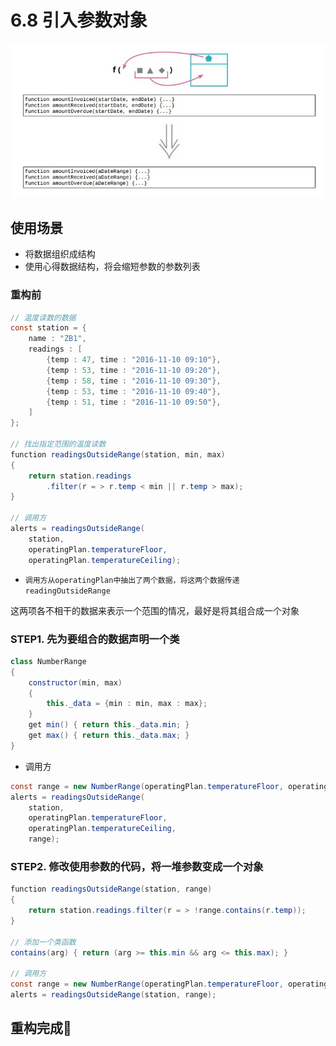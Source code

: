 
# 6.8 引入参数对象

![](../img/6.8.jpg)

## 使用场景

- 将数据组织成结构
- 使用心得数据结构，将会缩短参数的参数列表

### 重构前

```java
// 温度读数的数据
const station = {
    name : "ZB1",
    readings : [
        {temp : 47, time : "2016-11-10 09:10"},
        {temp : 53, time : "2016-11-10 09:20"},
        {temp : 58, time : "2016-11-10 09:30"},
        {temp : 53, time : "2016-11-10 09:40"},
        {temp : 51, time : "2016-11-10 09:50"},
    ]
};

// 找出指定范围的温度读数
function readingsOutsideRange(station, min, max)
{
    return station.readings
        .filter(r = > r.temp < min || r.temp > max);
}

// 调用方
alerts = readingsOutsideRange(
    station,
    operatingPlan.temperatureFloor,
    operatingPlan.temperatureCeiling);

```

- `调用方从operatingPlan中抽出了两个数据，将这两个数据传递` `readingOutsideRange`

这两项各不相干的数据来表示一个范围的情况，最好是将其组合成一个对象

### STEP1. 先为要组合的数据声明一个类

```java
class NumberRange
{
    constructor(min, max)
    {
        this._data = {min : min, max : max};
    }
    get min() { return this._data.min; }
    get max() { return this._data.max; }
}
```

- 调用方

```java
const range = new NumberRange(operatingPlan.temperatureFloor, operatingPlan.temperatureCeiling);
alerts = readingsOutsideRange(
    station,
    operatingPlan.temperatureFloor,
    operatingPlan.temperatureCeiling,
    range);
```

### STEP2. 修改使用参数的代码，将一堆参数变成一个对象

```java
function readingsOutsideRange(station, range)
{
    return station.readings.filter(r = > !range.contains(r.temp));
}

// 添加一个类函数
contains(arg) { return (arg >= this.min && arg <= this.max); }

// 调用方
const range = new NumberRange(operatingPlan.temperatureFloor, operatingPlan.temperatureCeiling);
alerts = readingsOutsideRange(station, range);
```

## 重构完成🎀
